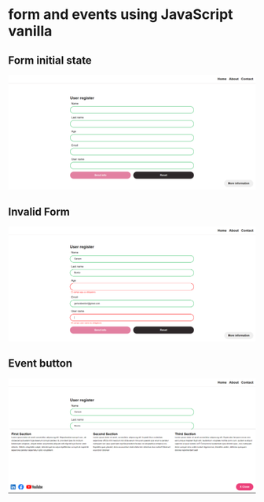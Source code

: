 # form and events using JavaScript vanilla

## Form initial state
![initial](/src/assets/images/initial.png)

## Invalid Form
![invalid](/src/assets/images/invalid-form.png)

## Event button
![event](/src/assets/images/event.png)